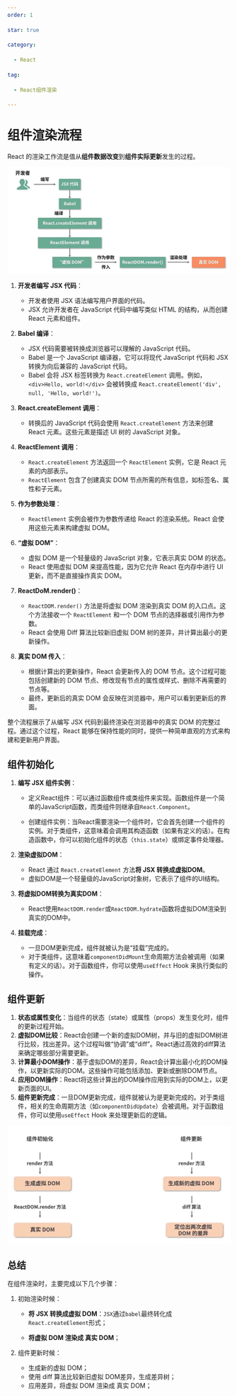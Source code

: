 ```yaml
---
order: 1

star: true

category:

  - React

tag:

  - React组件渲染

---
```




# **组件渲染流程**

React 的渲染工作流是值从**组件数据改变**到**组件实际更新**发生的过程。

![image-20240410143142963](../../images/image-20240410143142963.png)

1. **开发者编写 JSX 代码**：
   - 开发者使用 JSX 语法编写用户界面的代码。
   - JSX 允许开发者在 JavaScript 代码中编写类似 HTML 的结构，从而创建 React 元素和组件。

2. **Babel 编译**：
   - JSX 代码需要被转换成浏览器可以理解的 JavaScript 代码。
   - Babel 是一个 JavaScript 编译器，它可以将现代 JavaScript 代码和 JSX 转换为向后兼容的 JavaScript 代码。
   - Babel 会将 JSX 标签转换为 `React.createElement` 调用。例如，`<div>Hello, world!</div>` 会被转换成 `React.createElement('div', null, 'Hello, world!')`。
3. **React.createElement 调用**：
   - 转换后的 JavaScript 代码会使用 `React.createElement` 方法来创建 React 元素。这些元素是描述 UI 树的 JavaScript 对象。
4. **ReactElement 调用**：
   - `React.createElement` 方法返回一个 `ReactElement` 实例，它是 React 元素的内部表示。
   - `ReactElement` 包含了创建真实 DOM 节点所需的所有信息，如标签名、属性和子元素。
5. **作为参数处理**：
   - `ReactElement` 实例会被作为参数传递给 React 的渲染系统。React 会使用这些元素来构建虚拟 DOM。
6. **“虚拟 DOM”**：
   - 虚拟 DOM 是一个轻量级的 JavaScript 对象，它表示真实 DOM 的状态。
   - React 使用虚拟 DOM 来提高性能，因为它允许 React 在内存中进行 UI 更新，而不是直接操作真实 DOM。
7. **ReactDoM.render()**：
   - `ReactDOM.render()` 方法是将虚拟 DOM 渲染到真实 DOM 的入口点。这个方法接收一个 `ReactElement` 和一个 DOM 节点的选择器或引用作为参数。
   - React 会使用 Diff 算法比较新旧虚拟 DOM 树的差异，并计算出最小的更新操作。
8. **真实 DOM 传入**：
   - 根据计算出的更新操作，React 会更新传入的 DOM 节点。这个过程可能包括创建新的 DOM 节点、修改现有节点的属性或样式、删除不再需要的节点等。
   - 最终，更新后的真实 DOM 会反映在浏览器中，用户可以看到更新后的界面。

整个流程展示了从编写 JSX 代码到最终渲染在浏览器中的真实 DOM 的完整过程。通过这个过程，React 能够在保持性能的同时，提供一种简单直观的方式来构建和更新用户界面。





## **组件初始化**



1. **编写 JSX 组件实例**：

   * 定义React组件：可以通过函数组件或类组件来实现。函数组件是一个简单的JavaScript函数，而类组件则继承自`React.Component`。

   * 创建组件实例：当React需要渲染一个组件时，它会首先创建一个组件的实例。对于类组件，这意味着会调用其构造函数（如果有定义的话）。在构造函数中，你可以初始化组件的状态（`this.state`）或绑定事件处理器。

2. **渲染虚拟DOM**：

   * React 通过 `React.createElement` 方法**将 JSX 转换成虚拟DOM**。
   * 虚拟DOM是一个轻量级的JavaScript对象树，它表示了组件的UI结构。

3. **将虚拟DOM转换为真实DOM**：

   * React使用`ReactDOM.render`或`ReactDOM.hydrate`函数将虚拟DOM渲染到真实的DOM中。

4. **挂载完成**：

   * 一旦DOM更新完成，组件就被认为是“挂载”完成的。
   * 对于类组件，这意味着`componentDidMount`生命周期方法会被调用（如果有定义的话）。对于函数组件，你可以使用`useEffect` Hook 来执行类似的操作。



## **组件更新**

1. **状态或属性变化**：当组件的状态（state）或属性（props）发生变化时，组件的更新过程开始。
2. **虚拟DOM比较**：React会创建一个新的虚拟DOM树，并与旧的虚拟DOM树进行比较，找出差异。这个过程叫做“协调”或“diff”。React通过高效的diff算法来确定哪些部分需要更新。
3. **计算最小DOM操作**：基于虚拟DOM的差异，React会计算出最小化的DOM操作，以更新实际的DOM。这些操作可能包括添加、更新或删除DOM节点。
4. **应用DOM操作**：React将这些计算出的DOM操作应用到实际的DOM上，以更新页面的UI。
5. **组件更新完成**：一旦DOM更新完成，组件就被认为是更新完成的。对于类组件，相关的生命周期方法（如`componentDidUpdate`）会被调用。对于函数组件，你可以使用`useEffect` Hook 来处理更新后的逻辑。

![image-20240410143234400](../../images/image-20240410143234400.png)

## **总结**

在组件渲染时，主要完成以下几个步骤：

1. 初始渲染时候：

   * **将 JSX 转换成虚拟 DOM**：`JSX`通过`babel`最终转化成`React.createElement`形式；

   * **将虚拟 DOM 渲染成 真实 DOM**；

2. 组件更新时候：

   * 生成新的虚拟 DOM；
   * 使用 diff 算法比较新旧虚拟 DOM差异，生成差异树；
   * 应用差异，将虚拟 DOM 渲染成 真实 DOM；